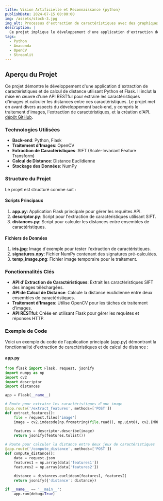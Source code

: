 ```yaml
---
title: Vision Artificielle et Reconnaissance {python}
publishDate: 2024-07-15 00:00:00
img: /assets/stock-3.jpg
img_alt: Processus d'extraction de caractéristiques avec des graphiques vibrants
description: |
  Ce projet implique le développement d'une application d'extraction de caractéristiques et de calcul de distance utilisant Python et Flask.
tags:
  - Python
  - Anaconda
  - OpenCV
  - Streamlit
---
```


## Aperçu du Projet

Ce projet démontre le développement d'une application d'extraction de caractéristiques et de calcul de distance utilisant Python et Flask. Il inclut la mise en œuvre d'une API RESTful pour extraire les caractéristiques d'images et calculer les distances entre ces caractéristiques. Le projet met en avant divers aspects du développement back-end, y compris le traitement d'images, l'extraction de caractéristiques, et la création d'API.
[dépôt GitHub](https://github.com/RedaBenzakour/ia-2).

### Technologies Utilisées

- **Back-end**: Python, Flask
- **Traitement d'Images**: OpenCV
- **Extraction de Caractéristiques**: SIFT (Scale-Invariant Feature Transform)
- **Calcul de Distance**: Distance Euclidienne
- **Stockage des Données**: NumPy

### Structure du Projet

Le projet est structuré comme suit :

#### Scripts Principaux

1. **app.py**: Application Flask principale pour gérer les requêtes API.
2. **descriptor.py**: Script pour l'extraction de caractéristiques utilisant SIFT.
3. **distances.py**: Script pour calculer les distances entre ensembles de caractéristiques.

#### Fichiers de Données

1. **iris.jpg**: Image d'exemple pour tester l'extraction de caractéristiques.
2. **signatures.npy**: Fichier NumPy contenant des signatures pré-calculées.
3. **temp_image.png**: Fichier image temporaire pour le traitement.

### Fonctionnalités Clés

- **API d'Extraction de Caractéristiques**: Extrait les caractéristiques SIFT des images téléchargées.
- **API de Calcul de Distance**: Calcule la distance euclidienne entre deux ensembles de caractéristiques.
- **Traitement d'Images**: Utilise OpenCV pour les tâches de traitement d'images.
- **API RESTful**: Créée en utilisant Flask pour gérer les requêtes et réponses HTTP.

### Exemple de Code

Voici un exemple du code de l'application principale (app.py) démontrant la fonctionnalité d'extraction de caractéristiques et de calcul de distance :

#### app.py

```python
from flask import Flask, request, jsonify
import numpy as np
import cv2
import descriptor
import distances

app = Flask(__name__)

# Route pour extraire les caractéristiques d'une image
@app.route('/extract_features', methods=['POST'])
def extract_features():
    file = request.files['image']
    image = cv2.imdecode(np.fromstring(file.read(), np.uint8), cv2.IMREAD_COLOR)
    
    features = descriptor.describe(image)
    return jsonify(features.tolist())

# Route pour calculer la distance entre deux jeux de caractéristiques
@app.route('/compute_distance', methods=['POST'])
def compute_distance():
    data = request.json
    features1 = np.array(data['features1'])
    features2 = np.array(data['features2'])
    
    distance = distances.euclidean(features1, features2)
    return jsonify({'distance': distance})

if __name__ == '__main__':
    app.run(debug=True)
